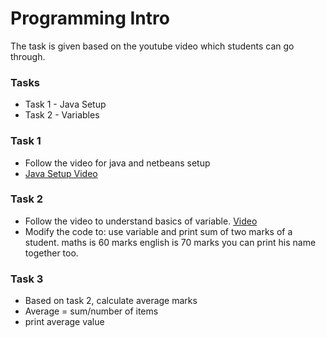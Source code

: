 # Programming Intro

The task is given based on the youtube video which students can go through. 
### Tasks
  - Task 1 - Java Setup
  - Task 2 - Variables

### Task 1

  - Follow the video for java and netbeans setup
  - [Java Setup Video](https://www.youtube.com/watch?v=vt7_6HwCFOU)

### Task 2
- Follow the video to understand basics of variable. [Video](https://www.youtube.com/watch?v=3Bf2Y9NBcck)
- Modify the code to: use variable and print sum of two marks of a student. 
maths is 60 marks
english is 70 marks
you can print his name together too. 

### Task 3
- Based on task 2, calculate average marks
- Average = sum/number of items 
- print average value
